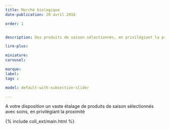 ```yaml
---
title: Marché biologique
date-publication: 20 avril 2016

order: 1


description: Des produits de saison sélectionnés, en privilégiant la proximité

lire-plus: 

miniature: 
carousel: 

marque: 
label:
tags : 

model: default-with-subsection-slider

---
```


<!-- ******************************** -->
<!-- **** intro rayon **** -->

A votre disposition un vaste étalage de produits de saison sélectionnés avec soins, en privilégiant la proximité

<!-- **** fin intro rayon ********* -->
<!-- ****************************** -->
<!--fin-excerpt-->

{% include coll_ext/main.html %}

